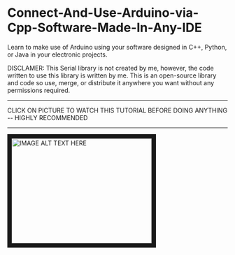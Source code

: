 # Connect-And-Use-Arduino-via-Cpp-Software-Made-In-Any-IDE
Learn to make use of Arduino using your software designed in C++, Python, or Java in your electronic projects.

DISCLAMER:
This Serial library is not created by me, however, the code written to use this library is written by me. This is an open-source library and code so use, merge, or distribute it anywhere you want without any permissions required.
<hr>
CLICK ON PICTURE TO WATCH THIS TUTORIAL BEFORE DOING ANYTHING -- HIGHLY RECOMMENDED
<hr>
<a href="http://www.youtube.com/watch?feature=player_embedded&v=8BWjyZxGr5o" target="_blank">
  <img src="http://img.youtube.com/vi/8BWjyZxGr5o/0.jpg" 
       alt="IMAGE ALT TEXT HERE" width="320" height="240" border="10" />
</a>
